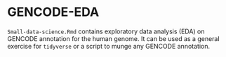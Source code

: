 # GENCODE-EDA

`Small-data-science.Rmd` contains exploratory data analysis (EDA) on GENCODE annotation for the human genome. It can be used as a general exercise for `tidyverse` or a script to munge any GENCODE annotation.
